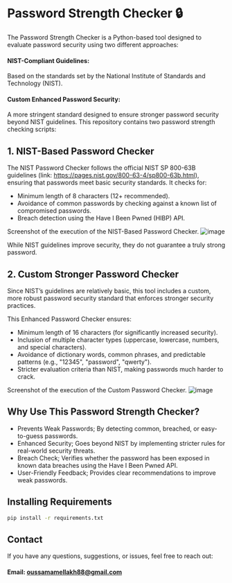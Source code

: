 # Password Strength Checker 🔒
The Password Strength Checker is a Python-based tool designed to evaluate password security using two different approaches:

#### NIST-Compliant Guidelines:
Based on the standards set by the National Institute of Standards and Technology (NIST).       

#### Custom Enhanced Password Security:
A more stringent standard designed to ensure stronger password security beyond NIST guidelines.
This repository contains two password strength checking scripts:

## 1. NIST-Based Password Checker
The NIST Password Checker follows the official NIST SP 800-63B guidelines (link: https://pages.nist.gov/800-63-4/sp800-63b.html), ensuring that passwords meet basic security standards. It checks for:
- Minimum length of 8 characters (12+ recommended).
- Avoidance of common passwords by checking against a known list of compromised passwords.
- Breach detection using the Have I Been Pwned (HIBP) API.

Screenshot of the execution of the NIST-Based Password Checker.
![image](https://github.com/user-attachments/assets/d1479b52-c612-4ca4-aa74-22fff196a2a1)


While NIST guidelines improve security, they do not guarantee a truly strong password.

## 2. Custom Stronger Password Checker
Since NIST’s guidelines are relatively basic, this tool includes a custom, more robust password security standard that enforces stronger security practices.

This Enhanced Password Checker ensures:
- Minimum length of 16 characters (for significantly increased security).
- Inclusion of multiple character types (uppercase, lowercase, numbers, and special characters).
- Avoidance of dictionary words, common phrases, and predictable patterns (e.g., "12345", "password", "qwerty").
- Stricter evaluation criteria than NIST, making passwords much harder to crack.

Screenshot of the execution of the Custom Password Checker.
![image](https://github.com/user-attachments/assets/e0a4af5e-0087-478c-afb3-614740d29075)


## Why Use This Password Strength Checker?
- Prevents Weak Passwords; By detecting common, breached, or easy-to-guess passwords.
- Enhanced Security; Goes beyond NIST by implementing stricter rules for real-world security threats.
- Breach Check; Verifies whether the password has been exposed in known data breaches using the Have I Been Pwned API.
- User-Friendly Feedback; Provides clear recommendations to improve weak passwords.

## Installing Requirements
   ```bash
pip install -r requirements.txt
 ```
## Contact
If you have any questions, suggestions, or issues, feel free to reach out:
#### Email: oussamamellakh88@gmail.com

